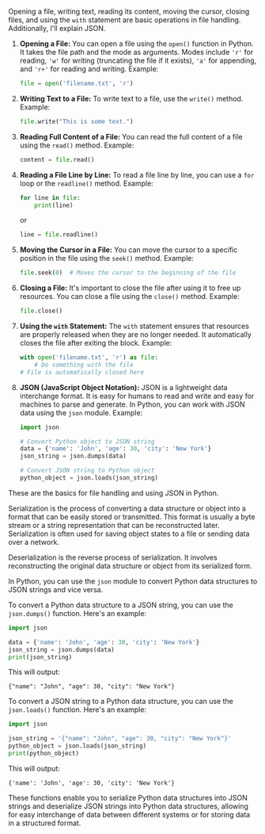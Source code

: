 
Opening a file, writing text, reading its content, moving the cursor, closing files, and using the `with` statement are basic operations in file handling. Additionally, I'll explain JSON.

1. **Opening a File:**
   You can open a file using the `open()` function in Python. It takes the file path and the mode as arguments. Modes include `'r'` for reading, `'w'` for writing (truncating the file if it exists), `'a'` for appending, and `'r+'` for reading and writing. Example:
   ```python
   file = open('filename.txt', 'r')
   ```

2. **Writing Text to a File:**
   To write text to a file, use the `write()` method. Example:
   ```python
   file.write("This is some text.")
   ```

3. **Reading Full Content of a File:**
   You can read the full content of a file using the `read()` method. Example:
   ```python
   content = file.read()
   ```

4. **Reading a File Line by Line:**
   To read a file line by line, you can use a `for` loop or the `readline()` method. Example:
   ```python
   for line in file:
       print(line)
   ```
   or
   ```python
   line = file.readline()
   ```

5. **Moving the Cursor in a File:**
   You can move the cursor to a specific position in the file using the `seek()` method. Example:
   ```python
   file.seek(0)  # Moves the cursor to the beginning of the file
   ```

6. **Closing a File:**
   It's important to close the file after using it to free up resources. You can close a file using the `close()` method. Example:
   ```python
   file.close()
   ```

7. **Using the `with` Statement:**
   The `with` statement ensures that resources are properly released when they are no longer needed. It automatically closes the file after exiting the block. Example:
   ```python
   with open('filename.txt', 'r') as file:
       # Do something with the file
   # File is automatically closed here
   ```

8. **JSON (JavaScript Object Notation):**
   JSON is a lightweight data interchange format. It is easy for humans to read and write and easy for machines to parse and generate. In Python, you can work with JSON data using the `json` module. Example:
   ```python
   import json
   
   # Convert Python object to JSON string
   data = {'name': 'John', 'age': 30, 'city': 'New York'}
   json_string = json.dumps(data)
   
   # Convert JSON string to Python object
   python_object = json.loads(json_string)
   ```

These are the basics for file handling and using JSON in Python.



Serialization is the process of converting a data structure or object into a format that can be easily stored or transmitted. This format is usually a byte stream or a string representation that can be reconstructed later. Serialization is often used for saving object states to a file or sending data over a network.

Deserialization is the reverse process of serialization. It involves reconstructing the original data structure or object from its serialized form.

In Python, you can use the `json` module to convert Python data structures to JSON strings and vice versa.

To convert a Python data structure to a JSON string, you can use the `json.dumps()` function. Here's an example:

```python
import json

data = {'name': 'John', 'age': 30, 'city': 'New York'}
json_string = json.dumps(data)
print(json_string)
```

This will output:

```
{"name": "John", "age": 30, "city": "New York"}
```

To convert a JSON string to a Python data structure, you can use the `json.loads()` function. Here's an example:

```python
import json

json_string = '{"name": "John", "age": 30, "city": "New York"}'
python_object = json.loads(json_string)
print(python_object)
```

This will output:

```
{'name': 'John', 'age': 30, 'city': 'New York'}
```

These functions enable you to serialize Python data structures into JSON strings and deserialize JSON strings into Python data structures, allowing for easy interchange of data between different systems or for storing data in a structured format.